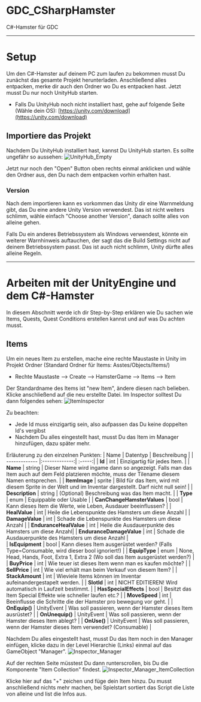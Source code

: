 # GDC_CSharpHamster
C#-Hamster für GDC

***
# Setup
Um den C#-Hamster auf deinem PC zum laufen zu bekommen musst Du zunächst das gesamte Projekt herunterladen. Anschließend alles entpacken, merke dir auch den Ordner wo Du es entpacken hast.
Jetzt musst Du nur noch UnityHub starten.

* Falls Du UnityHub noch nicht installiert hast, gehe auf folgende Seite (Wähle dein OS): [https://unity.com/download](https://unity.com/download)

## Importiere das Projekt
Nachdem Du UnityHub installiert hast, kannst Du UnityHub starten. Es sollte ungefähr so aussehen:
![UnityHub_Empty](https://user-images.githubusercontent.com/103567242/163169324-e12be060-1858-4150-a649-496e57e1288e.png)

Jetzt nur noch den "Open" Button oben rechts einmal anklicken und wähle den Ordner aus, den Du nach dem entpacken vorhin erhalten hast.
### Version
Nach dem importieren kann es vorkommen das Unity dir eine Warnmeldung gibt, das Du eine andere Unity Version verwendest. Das ist nicht weiters schlimm, wähle einfach "Choose another Version", danach sollte alles von alleine gehen.

Falls Du ein anderes Betriebssystem als Windows verwendest, könnte ein weiterer Warnhinweis auftauchen, der sagt das die Build Settings nicht auf deinem Betriebssystem passt. Das ist auch nicht schlimm, Unity dürfte alles alleine Regeln.
***
# Arbeiten mit der UnityEngine und dem C#-Hamster
In diesem Abschnitt werde ich dir Step-by-Step erklären wie Du sachen wie Items, Quests, Quest Conditions erstellen kannst und auf was Du achten musst.
## Items
Um ein neues Item zu erstellen, mache eine rechte Maustaste in Unity im Projekt Ordner (Standard Ordner für Items: Asstes/Objects/Items/)
* Rechte Maustaste --> Create --> HamsterGame --> Items --> Item

Der Standardname des Items ist "new Item", ändere diesen nach belieben. Klicke anschließend auf die neu erstellte Datei. Im Inspector solltest Du dann folgendes sehen: 
![ItemInspector](https://user-images.githubusercontent.com/103567242/163169299-c046baf7-2a35-488b-99ad-867716cf10f9.png)

Zu beachten:
* Jede Id muss einzigartig sein, also aufpassen das Du keine doppelten Id's vergibst
* Nachdem Du  alles eingestellt hast, musst Du das Item im Manager hinzufügen, dazu später mehr.

Erläuterung zu den einzelnen Punkten:
| Name        | Datentyp           | Beschreibung  |
| ------------- |:-------------:| :-----:|
| **Id**      | int | Einzigartig für jedes Item. |
| **Name**      | string      |   Dieser Name wird ingame dann so angezeigt. Falls man das Item auch auf dem Feld platzieren möchte, muss der Tilename diesem Namen entsprechen. |
| **ItemImage** | sprite      |    Bild für das Item, wird mit diesem Sprite in der Welt und im Inventar dargestellt. Darf nicht null sein! |
| **Description**  |   string             |     (Optional) Beschreibung was das Item macht.             |
|  **Type**            |     enum           |     Equippable oder Usable             |
|  **CanChangeHamsterValues**            |     bool           |      Kann dieses Item die Werte, wie Leben, Ausdauer beeinflussen?            |
|  **HealValue**            |   int             |   Heile die Lebenspunkte des Hamsters um diese Anzahl |
|  **DamageValue**           |   int             |   Schade die Lebenspunkte des Hamsters um diese Anzahl |
|  **EnduranceHealValue**            |     int           |  Heile die Ausdauerpunkte des Hamsters um diese Anzahl|
|  **EnduranceDamageValue**            |    int            |     Schade die Ausdauerpunkte des Hamsters um diese Anzahl              |  
| **IsEquipment** | bool | Kann dieses Item ausgerüstet werden? (Falls Type=Consumable, wird dieser bool ignoriert!) |
| **EquipType** | enum | None, Head, Hands, Foot, Extra 1, Extra 2 (Wo soll das Item ausgerüstet werden?) |
| **BuyPrice** | int | Wie teuer ist dieses Item wenn man es kaufen möchte? |
| **SellPrice** | int | Wie viel erhält man beim Verkauf von diesem Item? |
| **StackAmount** | int | Wieviele Items können im Inventar aufeinandergestapelt werden. |
| **SlotId** | int | NICHT EDITIEREN! Wird automatisch in Laufzeit bestimmt. |
| **HasSpecialEffects** | bool | Besitzt das Item Special Effekte wie schneller laufen etc.? |
| **MoveSpeed** | int | Beeinflusse die Schritte die der Hamster pro bewegung vor geht. |
| **OnEquip()** | UnityEvent | Was soll passieren, wenn der Hamster dieses Item ausrüstet? |
| **OnUnequip()** | UnityEvent | Was soll passieren, wenn der Hamster dieses Item ablegt? |
| **OnUse()** | UnityEvent | Was soll passieren, wenn der Hamster dieses Item verwendet? (Consumable) |

Nachdem Du alles eingestellt hast, musst Du das Item noch in den Manager einfügen, klicke dazu in der Level Hierarchie (Links) einmal auf das GameObject "Manager".
![Inspector_Manager](https://user-images.githubusercontent.com/103567242/163173331-612f348c-917a-403f-af0b-900e223f7eb3.png)

Auf der rechten Seite müsstest Du dann runterscrollen, bis Du die Komponente "Item Collection" findest.
![Inspector_Manager_ItemCollection](https://user-images.githubusercontent.com/103567242/163173619-075883dc-703d-4627-8593-da282ee47ebb.png)

Klicke hier auf das "+" zeichen und füge dein Item hinzu. Du musst anschließend nichts mehr machen, bei Spielstart sortiert das Script die Liste von alleine und list die Infos aus.
